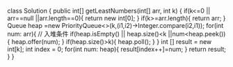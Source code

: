 class Solution {
    public int[] getLeastNumbers(int[] arr, int k) {
        if(k<=0 || arr==null ||arr.length==0){
            return new int[0];
        }
        if(k>=arr.length){
            return arr;
        }
        Queue<Integer> heap =new PriorityQueue<>(k,(i1,i2)->Integer.compare(i2,i1));
        for(int num: arr){
            // 入堆条件
            if(heap.isEmpty() || heap.size()<k ||num<heap.peek()){
                heap.offer(num);
            }
            if(heap.size()>k){
                heap.poll();
            }
        }
        int [] result = new int[k];
        int index = 0;
        for(int num: heap){
            result[index++]=num;
        }
        return result;
    }
}